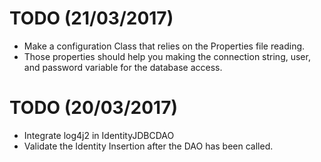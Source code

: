 # TODO (21/03/2017)
- Make a configuration Class that relies on the Properties file reading.
- Those properties should help you making the connection string, user, and password variable for the database access.


# TODO (20/03/2017)
- Integrate log4j2 in IdentityJDBCDAO
- Validate the Identity Insertion after the DAO has been called.
